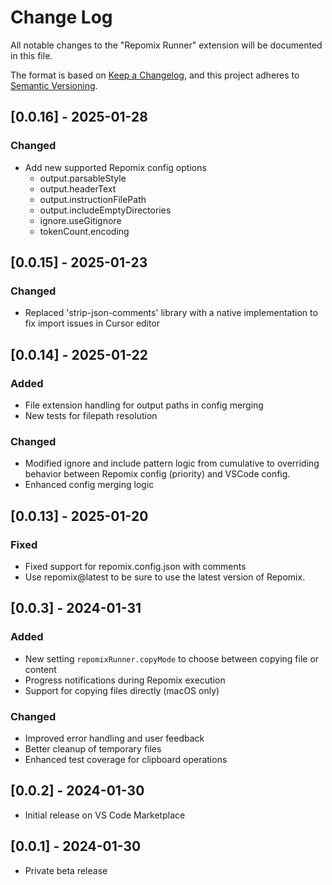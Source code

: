 # Change Log

All notable changes to the "Repomix Runner" extension will be documented in this file.

The format is based on [Keep a Changelog](https://keepachangelog.com/en/1.1.0/),
and this project adheres to [Semantic Versioning](https://semver.org/spec/v2.0.0.html).

## [0.0.16] - 2025-01-28

### Changed

- Add new supported Repomix config options
  - output.parsableStyle
  - output.headerText
  - output.instructionFilePath
  - output.includeEmptyDirectories
  - ignore.useGitignore
  - tokenCount.encoding

## [0.0.15] - 2025-01-23

### Changed

- Replaced 'strip-json-comments' library with a native implementation to fix import issues in Cursor editor

## [0.0.14] - 2025-01-22

### Added

- File extension handling for output paths in config merging
- New tests for filepath resolution

### Changed

- Modified ignore and include pattern logic from cumulative to overriding behavior between Repomix config (priority) and VSCode config.
- Enhanced config merging logic

## [0.0.13] - 2025-01-20

### Fixed

- Fixed support for repomix.config.json with comments
- Use repomix@latest to be sure to use the latest version of Repomix.

## [0.0.3] - 2024-01-31

### Added

- New setting `repomixRunner.copyMode` to choose between copying file or content
- Progress notifications during Repomix execution
- Support for copying files directly (macOS only)

### Changed

- Improved error handling and user feedback
- Better cleanup of temporary files
- Enhanced test coverage for clipboard operations

## [0.0.2] - 2024-01-30

- Initial release on VS Code Marketplace

## [0.0.1] - 2024-01-30

- Private beta release
